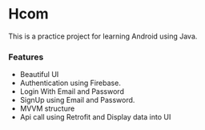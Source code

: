 # Hcom

This is a practice project for learning Android using Java.


### Features

- Beautiful UI
- Authentication using Firebase. 
- Login With Email and Password 
- SignUp using Email and Password.
- MVVM structure
- Api call using Retrofit and Display data into UI
